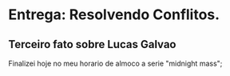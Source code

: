 # Entrega: Resolvendo Conflitos.

## Terceiro fato sobre Lucas Galvao

Finalizei hoje no meu horario de almoco a serie "midnight mass";
